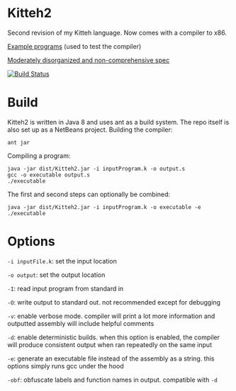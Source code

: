 # Kitteh2
Second revision of my Kitteh language. Now comes with a compiler to x86.

[Example programs](test/tests/) (used to test the compiler)

[Moderately disorganized and non-comprehensive spec](https://docs.google.com/document/d/1dw9Ag-AqB0_U6fwufkz3x9wXi0YkXPNi9wMsqXqoC-M/edit)

[![Build Status](https://travis-ci.org/leijurv/Kitteh2.svg?branch=master)](https://travis-ci.org/leijurv/Kitteh2)

# Build
Kitteh2 is written in Java 8 and uses ant as a build system. The repo itself is also set up as a NetBeans project.
Building the compiler: 

```
ant jar
```

Compiling a program:

```
java -jar dist/Kitteh2.jar -i inputProgram.k -o output.s
gcc -o executable output.s
./executable
```

The first and second steps can optionally be combined:

```
java -jar dist/Kitteh2.jar -i inputProgram.k -o executable -e
./executable
```

# Options
`-i inputFile.k`: set the input location

`-o output`: set the output location

`-I`: read input program from standard in

`-O`: write output to standard out. not recommended except for debugging

`-v`: enable verbose mode. compiler will print a lot more information and outputted assembly will include helpful comments

`-d`: enable deterministic builds. when this option is enabled, the compiler will produce consistent output when ran repeatedly on the same input

`-e`: generate an executable file instead of the assembly as a string. this options simply runs gcc under the hood

`-obf`: obfuscate labels and function names in output. compatible with `-d`
